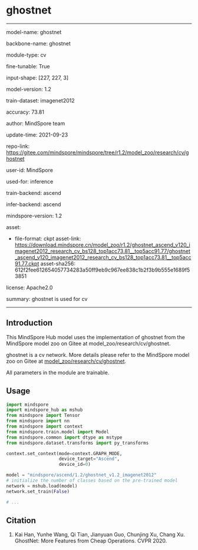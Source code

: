 # ghostnet

---

model-name: ghostnet

backbone-name: ghostnet

module-type: cv

fine-tunable: True

input-shape: [227, 227, 3]

model-version: 1.2

train-dataset: imagenet2012

accuracy: 73.81

author: MindSpore team

update-time: 2021-09-23

repo-link: <https://gitee.com/mindspore/mindspore/tree/r1.2/model_zoo/research/cv/ghostnet>

user-id: MindSpore

used-for: inference

train-backend: ascend

infer-backend: ascend

mindspore-version: 1.2

asset:

-
    file-format: ckpt
    asset-link: <https://download.mindspore.cn/model_zoo/r1.2/ghostnet_ascend_v120_imagenet2012_research_cv_bs128_top1acc73.81__top5acc91.77/ghostnet_ascend_v120_imagenet2012_research_cv_bs128_top1acc73.81__top5acc91.77.ckpt>
    asset-sha256: 612f2fee612654057734283a50ff9eb9c967ee838c1b2f3b9b555e1689f53851

license: Apache2.0

summary: ghostnet is used for cv

---

## Introduction

This MindSpore Hub model uses the implementation of ghostnet from the MindSpore model zoo on Gitee at model_zoo/research/cv/ghostnet.

ghostnet is a cv network. More details please refer to the MindSpore model zoo on Gitee at [model_zoo/research/cv/ghostnet](https://gitee.com/mindspore/mindspore/blob/r1.2/model_zoo/research/cv/ghostnet/README_CN.md).

All parameters in the module are trainable.

## Usage

```python
import mindspore
import mindspore_hub as mshub
from mindspore import Tensor
from mindspore import nn
from mindspore import context
from mindspore.train.model import Model
from mindspore.common import dtype as mstype
from mindspore.dataset.transforms import py_transforms

context.set_context(mode=context.GRAPH_MODE,
                    device_target="Ascend",
                    device_id=0)

model = "mindspore/ascend/1.2/ghostnet_v1.2_imagenet2012"
# initialize the number of classes based on the pre-trained model
network = mshub.load(model)
network.set_train(False)

# ...
```

## Citation

1. Kai Han, Yunhe Wang, Qi Tian, Jianyuan Guo, Chunjing Xu, Chang Xu. GhostNet: More Features from Cheap Operations. CVPR 2020.
